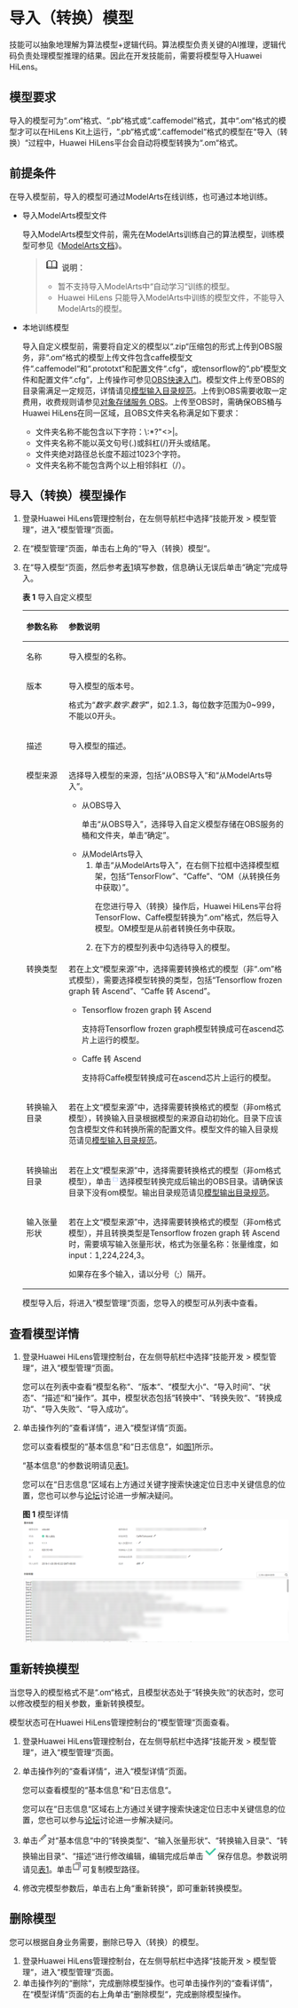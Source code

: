 # 导入（转换）模型<a name="hilens_02_0062"></a>

技能可以抽象地理解为算法模型+逻辑代码。算法模型负责关键的AI推理，逻辑代码负责处理模型推理的结果。因此在开发技能前，需要将模型导入Huawei HiLens。

## 模型要求<a name="section32341222105913"></a>

导入的模型可为“.om“格式、“.pb“格式或“.caffemodel“格式，其中“.om“格式的模型才可以在HiLens Kit上运行，“.pb“格式或“.caffemodel“格式的模型在“导入（转换）“过程中，Huawei HiLens平台会自动将模型转换为“.om“格式。

## 前提条件<a name="section128954834511"></a>

在导入模型前，导入的模型可通过ModelArts在线训练，也可通过本地训练。

-   导入ModelArts模型文件

    导入ModelArts模型文件前，需先在ModelArts训练自己的算法模型，训练模型可参见《[ModelArts文档](https://support.huaweicloud.com/engineers-modelarts/modelarts_23_0044.html)》。

    >![](public_sys-resources/icon-note.gif) **说明：**   
    >-   暂不支持导入ModelArts中“自动学习“训练的模型。  
    >-   Huawei HiLens 只能导入ModelArts中训练的模型文件，不能导入ModelArts的模型。  

-   本地训练模型

    导入自定义模型前，需要将自定义的模型以“.zip“压缩包的形式上传到OBS服务，非“.om“格式的模型上传文件包含caffe模型文件“.caffemodel“和“.prototxt“和配置文件“.cfg“，或tensorflow的“.pb“模型文件和配置文件“.cfg“，上传操作可参见[OBS快速入门](https://support.huaweicloud.com/qs-obs/obs_qs_0002.html)。模型文件上传至OBS的目录需满足一定规范，详情请见[模型输入目录规范](模型输入目录规范.md)。上传到OBS需要收取一定费用，收费规则请参见[对象存储服务 OBS](https://www.huaweicloud.com/pricing.html?tab=detail#/obs)。上传至OBS时，需确保OBS桶与Huawei HiLens在同一区域，且OBS文件夹名称满足如下要求：

    -   文件夹名称不能包含以下字符：\\:\*?"<\>|。
    -   文件夹名称不能以英文句号\(.\)或斜杠\(/\)开头或结尾。
    -   文件夹绝对路径总长度不超过1023个字符。
    -   文件夹名称不能包含两个以上相邻斜杠（/）。


## 导入（转换）模型操作<a name="section134705388248"></a>

1.  登录Huawei HiLens管理控制台，在左侧导航栏中选择“技能开发 \> 模型管理“，进入“模型管理“页面。
2.  在“模型管理“页面，单击右上角的“导入（转换）模型“。
3.  在“导入模型“页面，然后参考[表1](#table20363181693416)填写参数，信息确认无误后单击“确定“完成导入。

    **表 1**  导入自定义模型

    <a name="table20363181693416"></a>
    <table><thead align="left"><tr id="row2364171616341"><th class="cellrowborder" valign="top" width="15.85%" id="mcps1.2.3.1.1"><p id="p1136411618346"><a name="p1136411618346"></a><a name="p1136411618346"></a>参数名称</p>
    </th>
    <th class="cellrowborder" valign="top" width="84.15%" id="mcps1.2.3.1.2"><p id="p193643162345"><a name="p193643162345"></a><a name="p193643162345"></a>参数说明</p>
    </th>
    </tr>
    </thead>
    <tbody><tr id="row1364131683412"><td class="cellrowborder" valign="top" width="15.85%" headers="mcps1.2.3.1.1 "><p id="p33641216153419"><a name="p33641216153419"></a><a name="p33641216153419"></a>名称</p>
    </td>
    <td class="cellrowborder" valign="top" width="84.15%" headers="mcps1.2.3.1.2 "><p id="p1364616203412"><a name="p1364616203412"></a><a name="p1364616203412"></a>导入模型的名称。</p>
    </td>
    </tr>
    <tr id="row1236401619348"><td class="cellrowborder" valign="top" width="15.85%" headers="mcps1.2.3.1.1 "><p id="p536420167343"><a name="p536420167343"></a><a name="p536420167343"></a>版本</p>
    </td>
    <td class="cellrowborder" valign="top" width="84.15%" headers="mcps1.2.3.1.2 "><p id="p10364121673412"><a name="p10364121673412"></a><a name="p10364121673412"></a>导入模型的版本号。</p>
    <p id="p8212611164911"><a name="p8212611164911"></a><a name="p8212611164911"></a>格式为“<em id="i1023214176499"><a name="i1023214176499"></a><a name="i1023214176499"></a>数字</em>.<em id="i192321117184912"><a name="i192321117184912"></a><a name="i192321117184912"></a>数字</em>.<em id="i18232171734914"><a name="i18232171734914"></a><a name="i18232171734914"></a>数字</em>”，如2.1.3，每位数字范围为0~999，不能以0开头。</p>
    </td>
    </tr>
    <tr id="row171489544536"><td class="cellrowborder" valign="top" width="15.85%" headers="mcps1.2.3.1.1 "><p id="p8149454105312"><a name="p8149454105312"></a><a name="p8149454105312"></a>描述</p>
    </td>
    <td class="cellrowborder" valign="top" width="84.15%" headers="mcps1.2.3.1.2 "><p id="p2149175416538"><a name="p2149175416538"></a><a name="p2149175416538"></a>导入模型的描述。</p>
    </td>
    </tr>
    <tr id="row18391245115519"><td class="cellrowborder" valign="top" width="15.85%" headers="mcps1.2.3.1.1 "><p id="p15392164517554"><a name="p15392164517554"></a><a name="p15392164517554"></a>模型来源</p>
    </td>
    <td class="cellrowborder" valign="top" width="84.15%" headers="mcps1.2.3.1.2 "><p id="p13392114525516"><a name="p13392114525516"></a><a name="p13392114525516"></a>选择导入模型的来源，包括<span class="parmname" id="parmname1680033661720"><a name="parmname1680033661720"></a><a name="parmname1680033661720"></a>“从OBS导入”</span>和<span class="parmname" id="parmname5392164181714"><a name="parmname5392164181714"></a><a name="parmname5392164181714"></a>“从ModelArts导入”</span>。</p>
    <a name="ul497417610587"></a><a name="ul497417610587"></a><ul id="ul497417610587"><li>从OBS导入<p id="p146702358186"><a name="p146702358186"></a><a name="p146702358186"></a>单击<span class="parmname" id="parmname1361193110214"><a name="parmname1361193110214"></a><a name="parmname1361193110214"></a>“从OBS导入”</span>，选择导入自定义模型存储在OBS服务的桶和文件夹，单击<span class="parmname" id="parmname125431318177"><a name="parmname125431318177"></a><a name="parmname125431318177"></a>“确定”</span>。</p>
    </li><li>从ModelArts导入<a name="ol655024951818"></a><a name="ol655024951818"></a><ol id="ol655024951818"><li>单击<span class="parmname" id="parmname14214635192113"><a name="parmname14214635192113"></a><a name="parmname14214635192113"></a>“从ModelArts导入”</span>，在右侧下拉框中选择模型框架，包括<span class="parmname" id="parmname12880111311480"><a name="parmname12880111311480"></a><a name="parmname12880111311480"></a>“TensorFlow”</span>、<span class="parmname" id="parmname139331929154814"><a name="parmname139331929154814"></a><a name="parmname139331929154814"></a>“Caffe”</span>、<span class="parmname" id="parmname379662317482"><a name="parmname379662317482"></a><a name="parmname379662317482"></a>“OM（从转换任务中获取）”</span>。<p id="p4236910121919"><a name="p4236910121919"></a><a name="p4236910121919"></a>在您进行导入（转换）操作后，Huawei HiLens平台将TensorFlow、Caffe模型转换为<span class="filepath" id="filepath32701510174810"><a name="filepath32701510174810"></a><a name="filepath32701510174810"></a>“.om”</span>格式，然后导入模型。OM模型是从前者转换任务中获取。</p>
    </li><li>在下方的模型列表中勾选待导入的模型。</li></ol>
    </li></ul>
    </td>
    </tr>
    <tr id="row20364151623420"><td class="cellrowborder" valign="top" width="15.85%" headers="mcps1.2.3.1.1 "><p id="p9364161633420"><a name="p9364161633420"></a><a name="p9364161633420"></a>转换类型</p>
    </td>
    <td class="cellrowborder" valign="top" width="84.15%" headers="mcps1.2.3.1.2 "><p id="p836401612342"><a name="p836401612342"></a><a name="p836401612342"></a>若在上文<span class="parmname" id="parmname137657117160"><a name="parmname137657117160"></a><a name="parmname137657117160"></a>“模型来源”</span>中，选择需要转换格式的模型（非<span class="filepath" id="filepath0323874493"><a name="filepath0323874493"></a><a name="filepath0323874493"></a>“.om”</span>格式模型），需要选择模型转换的类型，包括<span class="parmname" id="parmname1746010242498"><a name="parmname1746010242498"></a><a name="parmname1746010242498"></a>“Tensorflow frozen graph 转 Ascend”</span>、<span class="parmname" id="parmname529114280493"><a name="parmname529114280493"></a><a name="parmname529114280493"></a>“Caffe 转 Ascend”</span>。</p>
    <a name="ul83281052615"></a><a name="ul83281052615"></a><ul id="ul83281052615"><li>Tensorflow frozen graph 转 Ascend<p id="p91524274115"><a name="p91524274115"></a><a name="p91524274115"></a>支持将Tensorflow frozen graph模型转换成可在ascend芯片上运行的模型。</p>
    </li><li>Caffe 转 Ascend<p id="p18561818171214"><a name="p18561818171214"></a><a name="p18561818171214"></a>支持将Caffe模型转换成可在ascend芯片上运行的模型。</p>
    </li></ul>
    </td>
    </tr>
    <tr id="row102718146532"><td class="cellrowborder" valign="top" width="15.85%" headers="mcps1.2.3.1.1 "><p id="p18272101435315"><a name="p18272101435315"></a><a name="p18272101435315"></a>转换输入目录</p>
    </td>
    <td class="cellrowborder" valign="top" width="84.15%" headers="mcps1.2.3.1.2 "><p id="p16148211103016"><a name="p16148211103016"></a><a name="p16148211103016"></a>若在上文<span class="parmname" id="parmname16713059101515"><a name="parmname16713059101515"></a><a name="parmname16713059101515"></a>“模型来源”</span>中，选择需要转换格式的模型（非om格式模型），转换输入目录根据模型的来源自动初始化。目录下应该包含模型文件和转换所需的配置文件。模型文件的输入目录规范请见<a href="模型输入目录规范.md">模型输入目录规范</a>。</p>
    </td>
    </tr>
    <tr id="row798612115538"><td class="cellrowborder" valign="top" width="15.85%" headers="mcps1.2.3.1.1 "><p id="p18986172113538"><a name="p18986172113538"></a><a name="p18986172113538"></a>转换输出目录</p>
    </td>
    <td class="cellrowborder" valign="top" width="84.15%" headers="mcps1.2.3.1.2 "><p id="p178641757318"><a name="p178641757318"></a><a name="p178641757318"></a>若在上文<span class="parmname" id="parmname19151368162"><a name="parmname19151368162"></a><a name="parmname19151368162"></a>“模型来源”</span>中，选择需要转换格式的模型（非om格式模型），单击<a name="image206524612137"></a><a name="image206524612137"></a><span><img id="image206524612137" src="figures/zh-cn_image_0207348856.png" width="15.227436" height="15.227436"></span>选择模型转换完成后输出的OBS目录。请确保该目录下没有om模型。输出目录规范请见<a href="模型输出目录规范.md">模型输出目录规范</a>。</p>
    </td>
    </tr>
    <tr id="row187184119219"><td class="cellrowborder" valign="top" width="15.85%" headers="mcps1.2.3.1.1 "><p id="p871810117214"><a name="p871810117214"></a><a name="p871810117214"></a>输入张量形状</p>
    </td>
    <td class="cellrowborder" valign="top" width="84.15%" headers="mcps1.2.3.1.2 "><p id="p1411172617516"><a name="p1411172617516"></a><a name="p1411172617516"></a>若在上文<span class="parmname" id="parmname111326125112"><a name="parmname111326125112"></a><a name="parmname111326125112"></a>“模型来源”</span>中，选择需要转换格式的模型（非om格式模型），并且转换类型是Tensorflow frozen graph 转 Ascend时，需要填写输入张量形状，格式为张量名称：张量维度，如input：1,224,224,3。</p>
    <p id="p8443532182310"><a name="p8443532182310"></a><a name="p8443532182310"></a>如果存在多个输入，请以分号（;）隔开。</p>
    </td>
    </tr>
    </tbody>
    </table>

    模型导入后，将进入“模型管理“页面，您导入的模型可从列表中查看。


## 查看模型详情<a name="section88375671920"></a>

1.  登录Huawei HiLens管理控制台，在左侧导航栏中选择“技能开发 \> 模型管理“，进入“模型管理“页面。

    您可以在列表中查看“模型名称“、“版本“、“模型大小“、“导入时间“、“状态“、“描述“和“操作“。其中，模型状态包括“转换中“、“转换失败“、“转换成功“、“导入失败“、“导入成功“。

2.  单击操作列的“查看详情“，进入“模型详情“页面。

    您可以查看模型的“基本信息“和“日志信息“，如[图1](#fig787454133019)所示。

    “基本信息“的参数说明请见[表1](#table20363181693416)。

    您可以在“日志信息“区域右上方通过关键字搜索快速定位日志中关键信息的位置，您也可以参与[论坛](https://bbs.huaweicloud.com/forum/forum-946-1.html)讨论进一步解决疑问。

    **图 1**  模型详情<a name="fig787454133019"></a>  
    ![](figures/模型详情.png "模型详情")


## 重新转换模型<a name="section22988417213"></a>

当您导入的模型格式不是“.om“格式，且模型状态处于“转换失败“的状态时，您可以修改模型的相关参数，重新转换模型。

模型状态可在Huawei HiLens管理控制台的“模型管理“页面查看。

1.  登录Huawei HiLens管理控制台，在左侧导航栏中选择“技能开发 \> 模型管理“，进入“模型管理“页面。
2.  单击操作列的“查看详情“，进入“模型详情“页面。

    您可以查看模型的“基本信息“和“日志信息“。

    您可以在“日志信息“区域右上方通过关键字搜索快速定位日志中关键信息的位置，您也可以参与[论坛](https://bbs.huaweicloud.com/forum/forum-946-1.html)讨论进一步解决疑问。

3.  单击![](figures/zh-cn_image_0207561453.png)对“基本信息“中的“转换类型“、“输入张量形状“、“转换输入目录“、“转换输出目录“、“描述“进行修改编辑，编辑完成后单击![](figures/zh-cn_image_0207561558.png)保存信息。参数说明请见[表1](#table20363181693416)。单击![](figures/zh-cn_image_0207562213.png)可复制模型路径。
4.  修改完模型参数后，单击右上角“重新转换“，即可重新转换模型。

## 删除模型<a name="section102751540132012"></a>

您可以根据自身业务需要，删除已导入（转换）的模型。

1.  登录Huawei HiLens管理控制台，在左侧导航栏中选择“技能开发 \> 模型管理“，进入“模型管理“页面。
2.  单击操作列的“删除“，完成删除模型操作。也可单击操作列的“查看详情“，在“模型详情“页面的右上角单击“删除模型“，完成删除模型操作。

